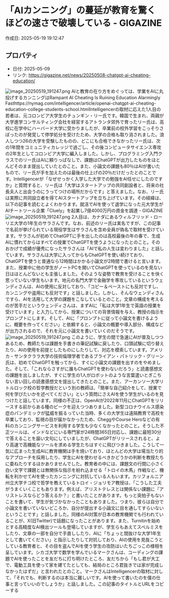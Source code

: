 # 「AIカンニング」の蔓延が教育を驚くほどの速さで破壊している - GIGAZINE

作成日: 2025-05-19 19:12:47

## プロパティ

- 日付: 2025-05-09
- リンク: https://gigazine.net/news/20250508-chatgpt-ai-cheating-education/

![image_20250519_191247.png](../assets/image_20250519_191247.png)
AIと教育の在り方をめぐっては、学業をAIに丸投げするカンニングはRampant AI Cheating Is Ruining Education Alarmingly Fasthttps://nymag.com/intelligencer/article/openai-chatgpt-ai-cheating-education-college-students-school.htmlIntelligencerの取材に応えた1人目の若者は、元コロンビア大学生のチュンギン・リー氏です。韓国で生まれ、両親が大学進学コンサルティング会社を経営するアトランタ郊外で育ったリー氏は、高校に在学中にハーバード大学に受かりましたが、卒業前の校外学習をこっそりさぼったのが発覚して停学処分を受けたため、大学の合格も取り消されました。浪人しつつ26の大学を受験したものの、どこにも合格できなかったリー氏は、次の1年間をコミュニティカレッジで過ごし、その後コンピュータサイエンス専攻の2年生としてコロンビア大学に編入しました。しかし、プログラミング入門クラスでのリー氏はAIに頼りっぱなしで、課題はChatGPTが出力したものをほとんどそのまま提出していたとのこと。また、小論文の課題も80％はAIが書いたもので、リー氏が手を加えたのは最後の仕上げの20％だけだったとのことです。Intelligencerが「なぜせっかく入学した大学での勉強をAI任せにしたのですか」と質問すると、リー氏は「大学はスタートアップの共同創設者と、将来の社長夫人と出会うのにうってつけの場所だからです」と答えました。なお、リー氏は実際に共同設立者を得てAIスタートアップを立ち上げています。その経緯は、以下の記事を読むとよくわかります。就活でAIを使って退学になった元大学生がAIチートツール企業「Cluely」を起業し7億4000万円の資金を調達 - GIGAZINE![image_20250519_191247.png](../assets/image_20250519_191247.png)
2人目は、カナダにあるウィルフリッド・ローリエ大学の1年生のサラさんです。なお、前述のリー氏は実名ですが、この記事で名前が挙げられている現役学生はサラさんを含め全員が偽名で取材を受けています。サラさんが初めてChatGPTに手を出したのは高校最後の年の春で、生成AIに慣れてからはすべての授業でChatGPTを使うようになったとのこと。そのおかげで成績が優秀になったサラさんは「AIで私の人生は変わりました」と話しています。サラさんは大学に入ってからもChatGPTを使い続けており、ChatGPTを使うと普通なら12時間はかかる小論文が2時間で書けると言います。また、授業中に他の学生がノートPCを開いてChatGPTを使っているのを見ない日はほとんどないとも主張しました。そのような姿勢で教育を受けることを快く思っていない学生もいます。地元の名門大学で金融学を専攻しているというウェンディさんは、AIの使用に反対しており、「コピー＆ペーストにも反対ですし、カンニングや盗用にも反対です」と話しました。しかし、そんなウェンディさんですら、AIを活用して大学の課題をこなしているとのこと。文章の構成を考えるのが苦手だというウェンディさんは、まずAIに「私は大学1年生で英語の授業を受けています」と入力してから、授業についての背景情報を与え、教授の指示をプロンプトにします。そして、AIに「プロンプトに従って小論文を書けるように、概要を作ってください」と依頼すると、小論文の概要や導入部分、構成などが出力されるので、それを元に小論文を書いていくのだそうです。![image_20250519_191247.png](../assets/image_20250519_191247.png)
このように、学生の間で急速にAIが普及しつつあるため、教師たちは課題を手書きの筆記試験に戻したり、口頭試験に切り替えたり、AIの使用を前提としたものにしたりして、対応を模索しています。アメリカ・サンタクララ大学の技術倫理学者であるブライアン・パトリック・グリーン氏は、初めてChatGPTを触ってから、すぐに小論文の課題を出すのをやめました。そして、「これならさすがに誰もChatGPTを使わないだろう」と読書感想文の課題を出しましたが、すぐに学生の1人がロボットのような言葉遣いとぎこちない言い回しの読書感想文を提出してきたとのこと。また、アーカンソー大学リトルロック校の哲学教授だという別の教師は、「簡単な自己紹介をして、授業で何を学びたいかを述べてください」という質問にさえAIを使う学生がいるのを見つけたと話しています。同様の不正は、OpenAIが2022年11月にChatGPTをリリースする前からある種のピークを迎えつつありました。新型コロナウイルス感染症のパンデミックが猛威を振るっていた当時、多くの大学生は遠隔教育で高校を卒業しており、監視の目が届かなかったため、CheggやCourse Heroなどの有料のカンニングサービスを利用する学生も少なくなかったとのこと。そうした不正ツールは、インドなどにいる専門家が24時間365日対応し、課題に最短30分で答えることを謳い文句にしていましたが、ChatGPTがリリースされると、より高速で高機能なツールを求める学生たちはすぐに飛びつきました。こうして一気に広まった生成AIに教育機関は手を焼いており、ほとんどの大学は場当たり的なアプローチを採用したり、学生にAIを使わせるべきかどうかの判断を教授たちに委ねたりするほかありませんでした。教育者の中には、課題文の行間に小さく白い文字で課題とは無関係な指示を紛れ込ませる「トロイの木馬」作戦など、機転を利かせてAIを使ったカンニングに対抗している人もいます。カリフォルニア州立大学チコ校で哲学を教えているトロイ・ジョリモア教授は、「こうした工夫がうまくいくこともあります。例えば、アリストテレスとは関係ない課題に『アリストレスならどう答えるか？』と書いたことがあります。もっと突拍子もないことを書いて、学生が気づかなかったこともありました。つまり、彼らは自分で小論文を書いていないどころか、自分が提出する小論文に目を通してすらいないということです」と話しました。同様のAI対策が日本の教育機関でも行われていることが、X(旧Twitter)で話題になったことがあります。また、Turnitinを始めとする高精度なAI検出ツールも登場していますが、学生らもあえてスペルミスをしたり、文章の一部を自分で手直ししたり、AIに「ちょっと間抜けな大学1年生として書いてください」と指示したりして対抗しており、AIの使用を見抜こうとしている教育者と、その目を盗んでAIを使う学生の攻防はいたちごっこの様相を呈しています。シカゴ大学で数学を学んでいるマークさんは、コーディングの課題でAIを使ったことを友だちに打ち明けたところ、友だちから「もし君が大工で、電動工具を使って家を建てたとしても、結局のところ君抜きでは家が完成しなかったはずだ」と言われたとのこと。マークさんはIntelligencerの取材に対して、「それでも、判断するのは本当に難しいです。AIを使って書いたのを僕の仕事と言っていいのでしょうか」と話しました。この記事のタイトルとURLをコピーする